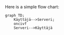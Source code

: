 Here is a simple flow chart:

```mermaid
graph TD;
    Käyttäjä-->Serveri;
    oncivf
    Serveri-->Käyttäjä
```
